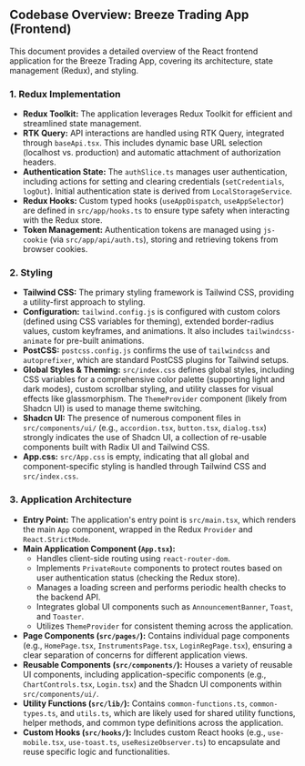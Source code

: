 ## Codebase Overview: Breeze Trading App (Frontend)

This document provides a detailed overview of the React frontend application for the Breeze Trading App, covering its architecture, state management (Redux), and styling.

### 1. Redux Implementation

- **Redux Toolkit:** The application leverages Redux Toolkit for efficient and streamlined state management.
- **RTK Query:** API interactions are handled using RTK Query, integrated through `baseApi.tsx`. This includes dynamic base URL selection (localhost vs. production) and automatic attachment of authorization headers.
- **Authentication State:** The `authSlice.ts` manages user authentication, including actions for setting and clearing credentials (`setCredentials`, `logOut`). Initial authentication state is derived from `LocalStorageService`.
- **Redux Hooks:** Custom typed hooks (`useAppDispatch`, `useAppSelector`) are defined in `src/app/hooks.ts` to ensure type safety when interacting with the Redux store.
- **Token Management:** Authentication tokens are managed using `js-cookie` (via `src/app/api/auth.ts`), storing and retrieving tokens from browser cookies.

### 2. Styling

- **Tailwind CSS:** The primary styling framework is Tailwind CSS, providing a utility-first approach to styling.
- **Configuration:** `tailwind.config.js` is configured with custom colors (defined using CSS variables for theming), extended border-radius values, custom keyframes, and animations. It also includes `tailwindcss-animate` for pre-built animations.
- **PostCSS:** `postcss.config.js` confirms the use of `tailwindcss` and `autoprefixer`, which are standard PostCSS plugins for Tailwind setups.
- **Global Styles & Theming:** `src/index.css` defines global styles, including CSS variables for a comprehensive color palette (supporting light and dark modes), custom scrollbar styling, and utility classes for visual effects like glassmorphism. The `ThemeProvider` component (likely from Shadcn UI) is used to manage theme switching.
- **Shadcn UI:** The presence of numerous component files in `src/components/ui/` (e.g., `accordion.tsx`, `button.tsx`, `dialog.tsx`) strongly indicates the use of Shadcn UI, a collection of re-usable components built with Radix UI and Tailwind CSS.
- **App.css:** `src/App.css` is empty, indicating that all global and component-specific styling is handled through Tailwind CSS and `src/index.css`.

### 3. Application Architecture

- **Entry Point:** The application's entry point is `src/main.tsx`, which renders the main `App` component, wrapped in the Redux `Provider` and `React.StrictMode`.
- **Main Application Component (`App.tsx`):**
  - Handles client-side routing using `react-router-dom`.
  - Implements `PrivateRoute` components to protect routes based on user authentication status (checking the Redux store).
  - Manages a loading screen and performs periodic health checks to the backend API.
  - Integrates global UI components such as `AnnouncementBanner`, `Toast`, and `Toaster`.
  - Utilizes `ThemeProvider` for consistent theming across the application.
- **Page Components (`src/pages/`):** Contains individual page components (e.g., `HomePage.tsx`, `InstrumentsPage.tsx`, `LoginRegPage.tsx`), ensuring a clear separation of concerns for different application views.
- **Reusable Components (`src/components/`):** Houses a variety of reusable UI components, including application-specific components (e.g., `ChartControls.tsx`, `Login.tsx`) and the Shadcn UI components within `src/components/ui/`.
- **Utility Functions (`src/lib/`):** Contains `common-functions.ts`, `common-types.ts`, and `utils.ts`, which are likely used for shared utility functions, helper methods, and common type definitions across the application.
- **Custom Hooks (`src/hooks/`):** Includes custom React hooks (e.g., `use-mobile.tsx`, `use-toast.ts`, `useResizeObserver.ts`) to encapsulate and reuse specific logic and functionalities.
